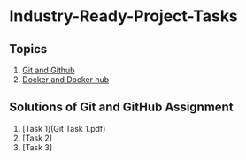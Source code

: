 # Industry-Ready-Project-Tasks
## Topics
1. [Git and Github](Git_&_Docker/Assignment-1.md)
2. [Docker and Docker hub](Git_&_Docker/Assignment-2.md)


## Solutions of Git and GitHub Assignment
1. [Task 1](Git Task 1.pdf)
2. [Task 2]
3. [Task 3]
